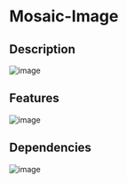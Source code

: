 # Mosaic-Image

## Description

![image](https://user-images.githubusercontent.com/66129931/155898055-3d96b7d7-a943-4bef-bd89-ea1cf0e06254.png)

## Features

![image](https://user-images.githubusercontent.com/66129931/155898126-433a28d2-7dc9-4e0b-ac6c-ee670f5b4aa7.png)

## Dependencies

![image](https://user-images.githubusercontent.com/66129931/155898285-1f58aff8-e0ca-4a50-b9a3-a595c44d3370.png)

